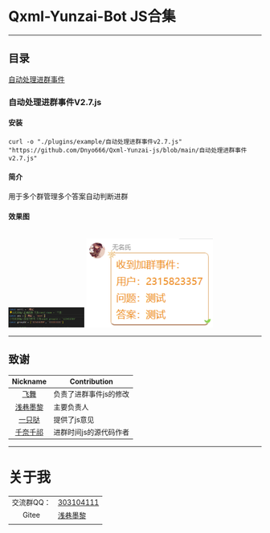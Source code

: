 # Qxml-Yunzai-Bot JS合集

---

## 目录

[自动处理进群事件](https://gitee.com/HanaHimeUnica/yzjs#本库插件一键安装)

### 自动处理进群事件V2.7.js

#### 安装

```
curl -o "./plugins/example/自动处理进群事件v2.7.js" "https://github.com/Dnyo666/Qxml-Yunzai-js/blob/main/自动处理进群事件v2.7.js"
```

#### 简介

用于多个群管理多个答案自动判断进群

#### 效果图

  <br>
    <img src="./1.png" width="30%" height="20%">
    <img src="./2.png" width="50%" height="20%">

---


## 致谢
| Nickname                                                     | Contribution                        |
| :----------------------------------------------------------: | ----------------------------------- |
|[飞舞]() | 负责了进群事件js的修改 |
|[浅巷墨黎](https://github.com/dnyo666) | 主要负责人 |
|[一只哒]() | 提供了js意见 |
|[千奈千祁](https://gitee.com/qiannqq/yunzai-plugin-JS) | 进群时间js的源代码作者 |
--- 

# 关于我

| | |
| :----------------------------------------------------------: | ----------------------------------- |
| 交流群QQ： | [303104111](http://qm.qq.com/cgi-bin/qm/qr?_wv=1027&k=q_jnwK0Fvmt41oGM6G67R4mm7evxxt-3&authKey=0PJdkDi7kf6KLmq5Jty3LMEgvPIJIxBrZp6beSQWWHRSkca%2FvclKT1geLnr3Okjm&noverify=0&group_code=303104111)|
| Gitee | [浅巷墨黎](https://gitee.com/Dnyo666) |
| | |
